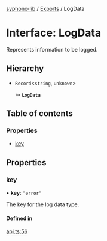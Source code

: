 [syphonx-lib](../README.md) / [Exports](../modules.md) / LogData

# Interface: LogData

Represents information to be logged.

## Hierarchy

- `Record`<`string`, `unknown`\>

  ↳ **`LogData`**

## Table of contents

### Properties

- [key](LogData.md#key)

## Properties

### key

• **key**: ``"error"``

The key for the log data type.

#### Defined in

[api.ts:56](https://github.com/dtempx/syphonx-lib/blob/322fff5/api.ts#L56)
